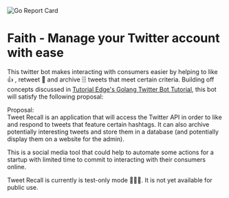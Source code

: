![Go Report Card](https://goreportcard.com/badge/fchikwekwe/TweetRecall)

# Faith - Manage your Twitter account with ease

This twitter bot makes interacting with consumers easier by helping to like 👍 , retweet 📱 and archive 🗄 tweets that meet certain criteria. Building off concepts discussed in <a href="/elliotforbes/tutorialedge-v2">Tutorial Edge's Golang Twitter Bot Tutorial</a>, this bot will satisfy the following proposal:

Proposal:
<br>
Tweet Recall is an application that will access the Twitter API in order to like and respond to tweets that feature certain hashtags. It can also archive potentially interesting tweets and store them in a database (and potentially display them on a website for the admin).

This is a social media tool that could help to automate some actions for a startup with limited time to commit to interacting with their consumers online.

Tweet Recall is currently is test-only mode 👩🏾‍🔬. It is not yet available for public use. 
